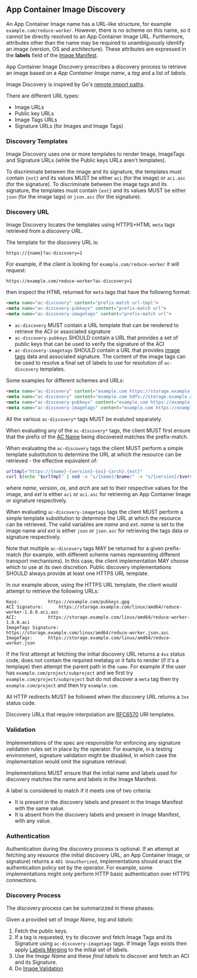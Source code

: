 ## App Container Image Discovery

An App Container Image name has a URL-like structure, for example `example.com/reduce-worker`.
However, there is no scheme on this name, so it cannot be directly resolved to an App Container Image URL.
Furthermore, attributes other than the name may be required to unambiguously identify an image (version, OS and architecture).
These attributes are expressed in the **labels** field of the [Image Manifest](aci.md#image-manifest-schema).

App Container Image Discovery prescribes a discovery process to retrieve an image based on a *App Container Image name*, a *tag* and a list of *labels*.

Image Discovery is inspired by Go's [remote import paths](https://golang.org/cmd/go/#hdr-Remote_import_paths).

There are different URL types:

* Image URLs
* Public key URLs
* Image Tags URLs
* Signature URLs (for Images and Image Tags)

### Discovery Templates

Image Discovery uses one or more templates to render Image, ImageTags and Signature URLs (while the Public keys URLs aren't templates).

To discriminate between the image and its signature, the templates must contain `{ext}` and its values MUST be either `aci` (for the image) or `aci.asc` (for the signature).
To discriminate between the image tags and its signature, the templates must contain `{ext}` and its values MUST be either `json` (for the image tags) or `json.asc` (for the signature).

### Discovery URL

Image Discovery locates the templates using HTTPS+HTML `meta` tags retrieved from a _discovery URL_.

The template for the discovery URL is:

    https://{name}?ac-discovery=1

For example, if the client is looking for `example.com/reduce-worker` it will request:

    https://example.com/reduce-worker?ac-discovery=1

then inspect the HTML returned for `meta` tags that have the following format:

```html
<meta name="ac-discovery" content="prefix-match url-tmpl">
<meta name="ac-discovery-pubkeys" content="prefix-match url">
<meta name="ac-discovery-imagetags" content="prefix-match url">
```

* `ac-discovery` MUST contain a URL template that can be rendered to retrieve the ACI or associated signature
* `ac-discovery-pubkeys` SHOULD contain a URL that provides a set of public keys that can be used to verify the signature of the ACI
* `ac-discovery-imagetags` SHOULD contain a URL that provides [image tags](imagetags.md) data and associated signature. The content of the image tags can be used to resolve a final set of labels to use for resolution of `ac-discovery` templates.

Some examples for different schemes and URLs:

```html
<meta name="ac-discovery" content="example.com https://storage.example.com/{os}/{arch}/{name}-{version}.{ext}">
<meta name="ac-discovery" content="example.com hdfs://storage.example.com/{name}-{version}-{os}-{arch}.{ext}">
<meta name="ac-discovery-pubkeys" content="example.com https://example.com/pubkeys.gpg">
<meta name="ac-discovery-imagetags" content="example.com https://example.com/{name}.{ext}>
```

All the various `ac-discovery*` tags MUST be evaluted separately.

When evaluating any of the `ac-discovery*` tags, the client MUST first ensure that the prefix of the [AC Name](types.md#ac-name-type) being discovered matches the prefix-match.

When evaluating the `ac-discovery` tags the client MUST perform a simple template substitution to determine the URL at which the resource can be retrieved - the effective equivalent of:

```bash
urltmpl="https://{name}-{version}-{os}-{arch}.{ext}"
curl $(echo "$urltmpl" | sed -e "s/{name}/$name/" -e "s/{version}/$version/" -e "s/{os}/$os/" -e "s/{arch}/$arch/" -e "s/{ext}/$ext/")
```

where _name_, _version_, _os_, and _arch_ are set to their respective values for the image, and _ext_ is either `aci` or `aci.asc` for retrieving an App Container Image or signature respectively.

When evaluating `ac-discovery-imagetags` tags the client MUST perform a simple template substitution to determine the URL at which the resource can be retrieved. The valid variables are _name_ and _ext_. _name_ is set to the image name and _ext_ is either `json` or `json.asc` for retrieving the tags data or signature respectively.


Note that multiple `ac-discovery` tags MAY be returned for a given prefix-match (for example, with different scheme names representing different transport mechanisms).
In this case, the client implementation MAY choose which to use at its own discretion.
Public discovery implementations SHOULD always provide at least one HTTPS URL template.

In our example above, using the HTTPS URL template, the client would attempt to retrieve the following URLs:

```
Keys:	 		https://example.com/pubkeys.gpg
ACI Signature: 		https://storage.example.com/linux/amd64/reduce-worker-1.0.0.aci.asc
ACI: 			https://storage.example.com/linux/amd64/reduce-worker-1.0.0.aci
ImageTags Signature:	https://storage.example.com/linux/amd64/reduce-worker.json.asc
ImageTags:		https://storage.example.com/linux/amd64/reduce-worker.json

```

If the first attempt at fetching the initial discovery URL returns a `4xx` status code, does not contain the required metatag or it fails to render (if it's a templaye) then attempt the parent path in the `name`.
For example if the user has `example.com/project/subproject` and we first try `example.com/project/subproject` but do not discover a `meta` tag then try `example.com/project` and then try `example.com`.

All HTTP redirects MUST be followed when the discovery URL returns a `3xx` status code.

Discovery URLs that require interpolation are [RFC6570](https://tools.ietf.org/html/rfc6570) URI templates.

### Validation

Implementations of the spec are responsible for enforcing any signature validation rules set in place by the operator.
For example, in a testing environment, signature validation might be disabled, in which case the implementation would omit the signature retrieval.

Implementations MUST ensure that the initial name and labels used for discovery matches the name and labels in the Image Manifest.

A label is considered to match if it meets one of two criteria:
- It is present in the discovery labels and present in the Image Manifest with the same value.
- It is absent from the discovery labels and present in Image Manifest, with any value.

### Authentication

Authentication during the discovery process is optional.
If an attempt at fetching any resource (the initial discovery URL, an App Container Image, or signature) returns a `401 Unauthorized`, implementations should enact the authentication policy set by the operator.
For example, some implementations might only perform HTTP basic authentication over HTTPS connections.

### Discovery Process

The discovery process can be summarizzed in these phases:

Given a provided set of *Image Name*, *tag* and *labels*:

1. Fetch the public keys.
2. If a tag is requested, try to discover and fetch Image Tags and its Signature using `ac-discovery-imagetags` tags. If Image Tags exists then apply [Labels Merging](imagetags.md#labels-merging) to the initial set of labels.
3. Use the *Image Name* and these *final labels* to discover and fetch an ACI and its Signature.
4. Do [Image Validation](#validation)
